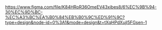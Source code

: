 https://www.figma.com/file/K84HRoR36OmeEV43xibes8/6%EC%9B%94-30%EC%9D%BC-%EC%A3%BC%EA%B0%84%EB%B0%9C%ED%91%9C?type=design&node-id=0%3A1&mode=design&t=tXqHPdXujI5FGsen-1
